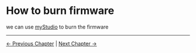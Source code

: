 # How to burn firmware

we can use [myStudio](../5.2-ApplicationUse/5.2.2-mystudio/jetsonnano/3-flash_firmwares.md) to burn the firmware

---

[← Previous Chapter](5.3.1-FirmwareUpdateInfo.md) | [Next Chapter →](../../6-SDKDevelopment/README.md)
